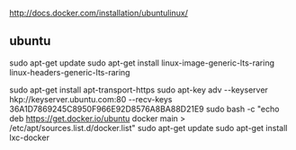 
http://docs.docker.com/installation/ubuntulinux/



## ubuntu



sudo apt-get update
sudo apt-get install linux-image-generic-lts-raring linux-headers-generic-lts-raring

sudo apt-get install apt-transport-https
sudo apt-key adv --keyserver hkp://keyserver.ubuntu.com:80 --recv-keys 36A1D7869245C8950F966E92D8576A8BA88D21E9
sudo bash -c "echo deb https://get.docker.io/ubuntu docker main > /etc/apt/sources.list.d/docker.list"
sudo apt-get update
sudo apt-get install lxc-docker